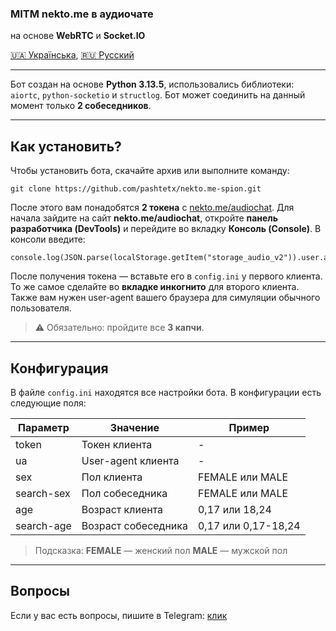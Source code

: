 ### MITM nekto.me в аудиочате

на основе **WebRTC** и **Socket.IO**

[🇺🇦 Українська](./README.md), [🇷🇺 Русский](./README_ru.md)

---

Бот создан на основе **Python 3.13.5**, использовались библиотеки: `aiortc`, `python-socketio` и `structlog`.
Бот может соединить на данный момент только **2 собеседников**.

---

## Как установить?

Чтобы установить бота, скачайте архив или выполните команду:

```
git clone https://github.com/pashtetx/nekto.me-spion.git
```

После этого вам понадобятся **2 токена** с [nekto.me/audiochat](https://nekto.me/audiochat).
Для начала зайдите на сайт **nekto.me/audiochat**, откройте **панель разработчика (DevTools)** и перейдите во вкладку **Консоль (Console)**.
В консоли введите:

```
console.log(JSON.parse(localStorage.getItem("storage_audio_v2")).user.authToken)
```

После получения токена — вставьте его в `config.ini` у первого клиента. То же самое сделайте во **вкладке инкогнито** для второго клиента. Также вам нужен user-agent вашего браузера для симуляции обычного пользователя.

> ⚠️ Обязательно: пройдите все **3 капчи**.

---

## Конфигурация

В файле `config.ini` находятся все настройки бота. В конфигурации есть следующие поля:

| Параметр   | Значение            | Пример              |
| ---------- | ------------------- | ------------------- |
| token      | Токен клиента       | -                   |
| ua         | User-agent клиента  | -                   |
| sex        | Пол клиента         | FEMALE или MALE     |
| search-sex | Пол собеседника     | FEMALE или MALE     |
| age        | Возраст клиента     | 0,17 или 18,24      |
| search-age | Возраст собеседника | 0,17 или 0,17-18,24 |

> Подсказка:
> **FEMALE** — женский пол
> **MALE** — мужской пол

---

## Вопросы
Если у вас есть вопросы, пишите в Telegram: [клик](https://t.me/+ESHNRLki3qlkODQy)
